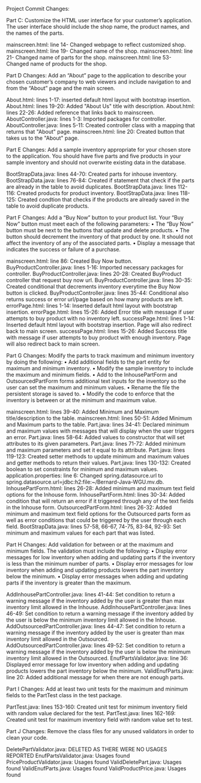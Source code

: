 Project Commit Changes:

Part C:
Customize the HTML user interface for your customer’s application. The user interface should include the shop name, the product names, and the names of the parts.

mainscreen.html: line 14- Changed webpage to reflect customized shop.
mainscreen.html: line 19- Changed name of the shop.
mainscreen.html: line 21- Changed name of parts for the shop.
mainscreen.html: line 53- Changed name of products for the shop.



Part D Changes:
Add an “About” page to the application to describe your chosen customer’s company to web viewers and include navigation to and from the “About” page and the main screen.

About.html: lines 1-17: inserted default html layout with bootstrap insertion.
About.html: lines 19-20: Added "About Us" title with description.
About.html: lines 22-26: Added reference that links back to mainscreen.
AboutController.java: lines 1-3: Imported packages for controller.
AboutController.java: lines 5-11: Created controller class with a mapping that returns that "About" page.
mainscreen.html: line 20: Created button that takes us to the "About" page.




Part E Changes:
Add a sample inventory appropriate for your chosen store to the application. You should have five parts and five products in your sample inventory and should not overwrite existing data in the database.

BootStrapData.java: lines 44-70: Created parts for inhouse inventory.
BootStrapData.java: lines 76-84: Created if statement that check if the parts are already in the table to avoid duplicates.
BootStrapData.java: lines 112-116: Created products for product inventory.
BootStrapData.java: lines 118-125: Created condtion that checks if the products are already saved in the table to avoid duplicate products.



Part F Changes:
Add a “Buy Now” button to your product list. Your “Buy Now” button must meet each of the following parameters:
•  The “Buy Now” button must be next to the buttons that update and delete products.
•  The button should decrement the inventory of that product by one. It should not affect the inventory of any of the associated parts.
•  Display a message that indicates the success or failure of a purchase.

mainscreen.html: line 86: Created Buy Now button.
BuyProductController.java: lines 1-16: Imported necessary packages for controller.
BuyProductController.java: lines 20-28: Created BuyProduct controller that request buy now url.
BuyProductController.java: lines 30-35: Created conditional that decrements inventory everytime the Buy Now button is clicked.
BuyProductController.java: lines 35-44: Conditional also returns success or error url/page based on how many products are left.
errorPage.html: lines 1-14: Inserted default html layout with bootstrap insertion.
errorPage.html: lines 15-26: Added Error title with message if user attempts to buy product with no inventory left.
successPage.html: lines 1-14: Inserted default html layout with bootstrap insertion. Page will also redirect back to main screen.
successPage.html: lines 15-26: Added Success title with message if user attempts to buy product with enough inventory. Page will also redirect back to main screen.


Part G Changes:
Modify the parts to track maximum and minimum inventory by doing the following:
•  Add additional fields to the part entity for maximum and minimum inventory.
•  Modify the sample inventory to include the maximum and minimum fields.
•  Add to the InhousePartForm and OutsourcedPartForm forms additional text inputs for the inventory so the user can set the maximum and minimum values.
•  Rename the file the persistent storage is saved to.
•  Modify the code to enforce that the inventory is between or at the minimum and maximum value.

mainscreen.html: lines 39-40: Added Minimum and Maximum title/description to the table.
mainscreen.html: lines 50-51: Added Minimum and Maximum parts to the table.
Part.java: lines 34-41: Declared minimum and maximum values with messages that will display when the user triggers an error.
Part.java: lines 58-64: Added values to constructor that will set attributes to its given parameters.
Part.java: lines 71-72: Added minimum and maximum parameters and set it equal to its attribute.
Part.java: lines 119-123: Created setter methods to update minimum and maximum values and getter methods to return their values.
Part.java: lines 130-132: Created boolean to set constraints for minimum and maximum values. 
application.properties: line 6: Changed spring.datasource.url to spring.datasource.url=jdbc:h2:file:~/Bernard-Java-WGU.mv.db.
InhousePartForm.html: lines 26-28: Added minimum and maximum text field options for the Inhouse form.
InhousePartForm.html: lines 30-34: Added condition that will return an error if it triggered through any of the text fields in the Inhouse form.
OutsourcedPartForm.html: lines 26-32: Added minimum and maximum text field options for the Outsourced parts form as well as error conditions that could be triggered by the user through each field.
BootStrapData.java: lines 57-58, 66-67, 74-75, 83-84, 92-93: Set minimum and maximum values for each part that was listed.



Part H Changes:
Add validation for between or at the maximum and minimum fields. The validation must include the following:
•  Display error messages for low inventory when adding and updating parts if the inventory is less than the minimum number of parts.
•  Display error messages for low inventory when adding and updating products lowers the part inventory below the minimum.
•  Display error messages when adding and updating parts if the inventory is greater than the maximum.

AddInhousePartController.java: lines 41-44: Set condition to return a warning message if the inventory added by the user is greater than max inventory limit allowed in the Inhouse.
AddInhousePartController.java: lines 46-49: Set condition to return a warning message if the inventory added by the user is below the minimum inventory limit allowed in the Inhouse.
AddOutsourcedPartController.java: lines 44-47: Set condition to return a warning message if the inventory added by the user is greater than max inventory limit allowed in the Outsourced.
AddOutsourcedPartController.java: lines 49-52: Set condition to return a warning message if the inventory added by the user is below the minimum inventory limit allowed in the Outsourced.
EnufPartsValidator.java: line 36: Displayed error message for low inventory when adding and updating products lowers the part inventory below the minimum.
ValidEnufParts.java: line 20: Added additional message for when there are not enough parts.


Part I Changes:
Add at least two unit tests for the maximum and minimum fields to the PartTest class in the test package.

PartTest.java: lines 153-160: Created unit test for minimum inventory field with random value declared for the test.
PartTest.java: lines 162-169: Created unit test for maximum inventory field with random value set to test.



Part J Changes:
Remove the class files for any unused validators in order to clean your code.

DeletePartValidator.java: DELETED AS THERE WERE NO USAGES REPORTED
EnufPartsValidator.java: Usages found
PriceProductValidator.java: Usages found
ValidDeletePart.java: Usages found
ValidEnufParts.java: Usages found
ValidProductPrice.java: Usages found

